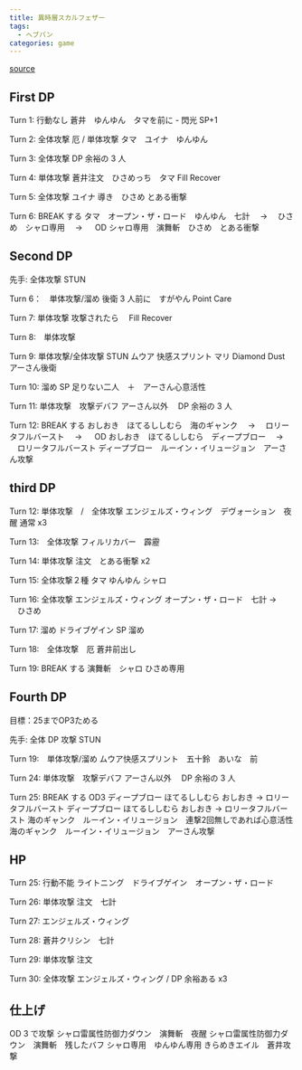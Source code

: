 ```yaml
---
title: 異時層スカルフェザー
tags:
  - ヘブバン
categories: game
---
```


[source](https://www.youtube.com/watch?v=2wT4BcYPFrg)

## First DP

Turn 1: 行動なし
蒼井　ゆんゆん　タマを前に - 閃光 SP+1

Turn 2: 全体攻撃 厄 / 単体攻撃
タマ　ユイナ　ゆんゆん

Turn 3: 全体攻撃
DP 余裕の 3 人

Turn 4: 単体攻撃
蒼井注文　ひさめっち　タマ Fill Recover

Turn 5: 全体攻撃
ユイナ 導き　ひさめ とある衝撃

Turn 6: BREAK する
タマ　オープン・ザ・ロード　ゆんゆん　七計　 → 　ひさめ　シャロ専用　 → 　 OD
シャロ専用　演舞斬　ひさめ　とある衝撃

## Second DP

先手: 全体攻撃 STUN

Turn 6：　単体攻撃/溜め
後衛 3 人前に　すがやん Point Care

Turn 7: 単体攻撃
攻撃されたら　 Fill Recover

Turn 8:　単体攻撃

Turn 9: 単体攻撃/全体攻撃 STUN
ムウア 快感スプリント マリ Diamond Dust アーさん後衛

Turn 10: 溜め
SP 足りない二人　＋　アーさん心意活性

Turn 11: 単体攻撃　攻撃デバフ
アーさん以外　 DP 余裕の 3 人

Turn 12: BREAK する
おしおき　ほてるししむら　海のギャンク　 → 　ロリータフルバースト　 → 　 OD
おしおき　ほてるししむら　ディープブロー　 → 　ロリータフルバースト
ディープブロー　ルーイン・イリュージョン　アーさん攻撃

## third DP

Turn 12: 単体攻撃　/　全体攻撃
エンジェルズ・ウィング　デヴォーション　夜醒
通常 x3

Turn 13:　全体攻撃
フィルリカバー　霹靂

Turn 14: 単体攻撃
注文　とある衝撃 x2

Turn 15: 全体攻撃２種
タマ ゆんゆん シャロ

Turn 16: 全体攻撃
エンジェルズ・ウィング オープン・ザ・ロード　七計 → 　ひさめ

Turn 17: 溜め
ドライブゲイン SP 溜め

Turn 18:　全体攻撃　厄
蒼井前出し

Turn 19: BREAK する
演舞斬　シャロ ひさめ専用

## Fourth DP
目標：25までOP3ためる

先手: 全体 DP 攻撃 STUN

Turn 19:　単体攻撃/溜め
ムウア快感スプリント　五十鈴　あいな　前

Turn 24: 単体攻撃　攻撃デバフ
アーさん以外　 DP 余裕の 3 人

Turn 25: BREAK する
OD3 ディープブロー ほてるししむら おしおき → ロリータフルバースト
ディープブロー ほてるししむら おしおき → ロリータフルバースト
海のギャンク　ルーイン・イリュージョン　連撃2回無しであれば心意活性　
海のギャンク　ルーイン・イリュージョン　アーさん攻撃　

## HP

Turn 25: 行動不能
ライトニング　ドライブゲイン　オープン・ザ・ロード

Turn 26: 単体攻撃
注文　七計

Turn 27:
エンジェルズ・ウィング

Turn 28:
蒼井クリシン　七計

Turn 29: 単体攻撃
注文

Turn 30: 全体攻撃
エンジェルズ・ウィング / DP 余裕ある x3

## 仕上げ

OD 3 で攻撃
シャロ雷属性防御力ダウン　演舞斬　夜醒
シャロ雷属性防御力ダウン　演舞斬　残したバフ
シャロ専用　ゆんゆん専用
きらめきエイル　蒼井攻撃
